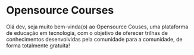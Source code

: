 # Opensource Courses

Olá dev, seja muito bem-vinda(o) ao Opensource Couses, uma plataforma de educação em tecnologia, com o objetivo de oferecer trilhas de conhecimentos desenvolvidas pela comunidade para a comunidade, de forma totalmente gratuita!
